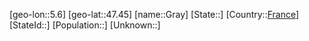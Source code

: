 ﻿---
location: [47.45,5.6]
type: City
tags:
- geo/City


SpocWebEntityId: 76988
isDeleted: false
confidential: public

---
[geo-lon::5.6]
[geo-lat::47.45]
[name::Gray]
[State::]
[Country::[France](geo/Continent/Europe/France.md)]
[StateId::]
[Population::]
[Unknown::]

